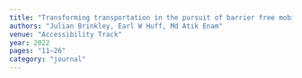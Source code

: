 ```yaml
---
title: "Transforming transportation in the pursuit of barrier free mobility: The state-of-the-art in autonomous vehicle interaction technologies for people with disabilities"
authors: "Julian Brinkley, Earl W Huff, Md Atik Enam"
venue: "Accessibility Track"
year: 2022
pages: "11–26"
category: "journal"
---
```

